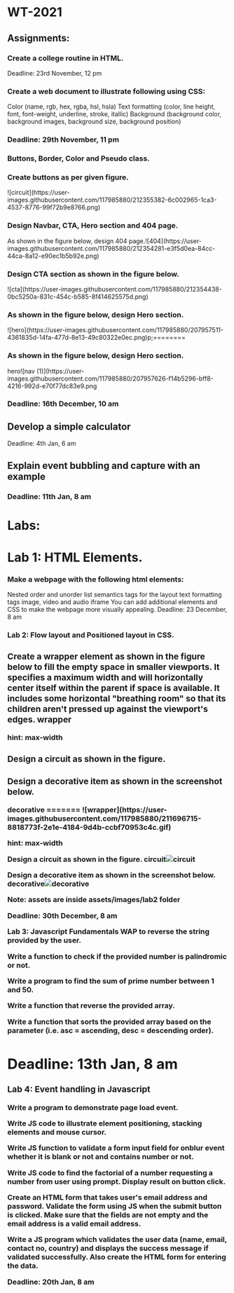 
<h1>WT-2021</h1>
<h2>Assignments:</h2>
<h3>Create a college routine in HTML.</h3>
Deadline: 23rd November, 12 pm

<h3>Create a web document to illustrate following using CSS:</h3>
Color (name, rgb, hex, rgba, hsl, hsla)
Text formatting (color, line height, font, font-weight, underline, stroke, itallic)
Background (background color, background images, background size, background position)
<h3>Deadline: 29th November, 11 pm</h3>

<h3>Buttons, Border, Color and Pseudo class.</h3>
<h3>Create buttons as per given figure.</h3>
![circuit](https://user-images.githubusercontent.com/117985880/212355382-6c002965-1ca3-4537-8776-99f72b9e8766.png)


<h3>Design Navbar, CTA, Hero section and 404 page.</h3>
As shown in the figure below, design 404 page.![404](https://user-images.githubusercontent.com/117985880/212354281-e3f5d0ea-84cc-44ca-8a12-e90ec1b5b92e.png)


<h3>Design CTA section as shown in the figure below.</h3>
![cta](https://user-images.githubusercontent.com/117985880/212354438-0bc5250a-831c-454c-b585-8f414625575d.png)


<h3>As shown in the figure below, design Hero section.</h3>
![hero](https://user-images.githubusercontent.com/117985880/207957511-4361835d-14fa-477d-8e13-49c80322e0ec.png)p;========

<h3>As shown in the figure below, design Hero section.</h3>
hero![nav (1)](https://user-images.githubusercontent.com/117985880/207957626-f14b5296-bff8-4216-992d-e70f77dc83e9.png


<h3>Deadline: 16th December, 10 am</h3>

<h2>Develop a simple calculator</h2>
Deadline: 4th Jan, 6 am

<h2>Explain event bubbling and capture with an example</h2>
<h3>Deadline: 11th Jan, 8 am</h3>

<h1>Labs:</h1>
<h1>Lab 1: HTML Elements.</h1>
<h3>Make a webpage with the following html elements:</h3>
Nested order and unorder list
semantics tags for the layout
text formatting tags
image, video and audio
iframe
You can add additional elements and CSS to make the webpage more visually appealing. Deadline: 23 December, 8 am

<h3>Lab 2: Flow layout and Positioned layout in CSS.<h/3>
  
<h3>Create a wrapper element as shown in the figure below to fill the empty space in smaller viewports. It specifies a maximum width and will horizontally center itself within the parent if space is available. It includes some horizontal "breathing room" so that its children aren't pressed up against the viewport's edges. wrapper</h3>

hint: max-width

  <h3>Design a circuit as shown in the figure.</h3>

  <h3>Design a decorative item as shown in the screenshot below.</h3> decorative
=======
![wrapper](https://user-images.githubusercontent.com/117985880/211696715-8818773f-2e1e-4184-9d4b-ccbf70953c4c.gif)

hint: max-width

Design a circuit as shown in the figure. circuit![circuit](https://user-images.githubusercontent.com/117985880/211696988-8543f5ac-ee74-4005-a91a-321a8f01e721.png)


Design a decorative item as shown in the screenshot below. decorative![decorative](https://user-images.githubusercontent.com/117985880/211697016-2dfb3fff-e2de-4784-8000-52b131cd3207.png)
           
Note: assets are inside assets/images/lab2 folder

Deadline: 30th December, 8 am

Lab 3: Javascript Fundamentals
WAP to reverse the string provided by the user.

Write a function to check if the provided number is palindromic or not.

Write a program to find the sum of prime number between 1 and 50.

Write a function that reverse the provided array.

Write a function that sorts the provided array based on the parameter (i.e. asc = ascending, desc = descending order).

Deadline: 13th Jan, 8 am
===


<h3>Lab 4: Event handling in Javascript</h3>

Write a program to demonstrate page load event.

Write JS code to illustrate element positioning, stacking elements and mouse cursor.

Write JS function to validate a form input field for onblur event whether it is blank or not and contains number or not.
  
Write JS code to find the factorial of a number requesting a number from user using prompt. Display result on button click.
  
Create an HTML form that takes user's email address and password. Validate the form using JS when the submit button is clicked. Make sure that the fields are not empty and the email address is a valid email address.
  
Write a JS program which validates the user data (name, email, contact no, country) and displays the success message if validated successfully. Also create the HTML form for entering the data.
  
Deadline: 20th Jan, 8 am

